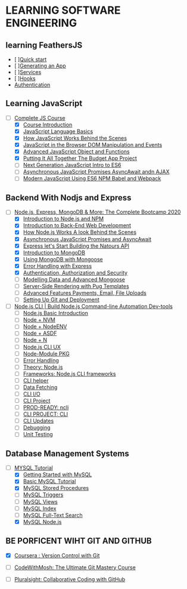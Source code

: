 # LEARNING SOFTWARE ENGINEERING

## learning FeathersJS
- [ ][Quick start](https://docs.feathersjs.com/guides/basics/starting.html)
- [ ][Generating an App](https://docs.feathersjs.com/guides/basics/generator.html)
- [ ][Services](https://docs.feathersjs.com/guides/basics/services.html)
- [ ][Hooks](https://docs.feathersjs.com/guides/basics/hooks.html)
- [Authentication](https://docs.feathersjs.com/guides/basics/authentication.html)

## Learning JavaScript
- [ ] [Complete JS Course]()
	- [X] [Course Introduction]()
	- [X] [JavaScript Language Basics]()
	- [X] [How JavaScript Works Behind the Scenes]()
	- [X] [JavaScript in the Browser DOM Manipulation and Events]()
	- [X] [Advanced JavaScript Object and Functions]()
	- [X] [Putting It All Together The Budget App Project]()
	- [ ] [Next Generation JavaScript Intro to ES6]()
	- [ ] [Asynchronous JavaScript Promises AsyncAwait andn AJAX]()
	- [ ] [Modern JavaScript Using ES6 NPM Babel and Webpack]()

## Backend With Nodjs and Express
- [ ] [Node.js, Express, MongoDB & More: The Complete Bootcamp 2020](https://www.udemy.com/course/nodejs-express-mongodb-bootcamp)
	- [X] [Introduction to Node.js and NPM]()
	- [X] [Introduction to Back-End Web Development]()
	- [X] [How Node.js Works A look Behind the Scenes]()
	- [X] [Asynchronous JavaScript Promises and AsyncAwait]()
	- [X] [Express let's Start Building the Natours API]()
	- [X] [Introduction to MongoDB]()
	- [X] [Using MongoDB with Mongoose]()
	- [X] [Error Handling with Express]()
	- [X] [Authentication, Authorization and Security]()
	- [ ] [Modelling Data and Advanced Mongoose]()
	- [ ] [Server-Side Rendering with Pug Templates]()
	- [ ] [Advanced Features Payments, Email, File Uploads]()
	- [ ] [Setting Up Git and Deployment]()
	
- [ ] [Node.js CLI | Build Node.js Command-line Automation Dev-tools](https://coursehunter.net/course/node-js-cli-avtomatizaciya-node-cli)
	- [ ] [Node.js Basic Introduction]()
	- [ ] [Node + NVM]()
	- [ ] [Node + NodeENV]()
	- [ ] [Node + ASDF]()
	- [ ] [Node + N]()
	- [ ] [Node.js CLI UX]()
	- [ ] [Node-Module PKG]()
	- [ ] [Error Handling]()
	- [ ] [Theory: Node.js]()
	- [ ] [Frameworks: Node.js CLI frameworks]()
	- [ ] [CLI helper]()
	- [ ] [Data Fetching]()
	- [ ] [CLI I/O]()
	- [ ] [CLI Project]()
	- [ ] [PROD-READY: ncli]()
	- [ ] [CLI PROJECT: CLI]()
	- [ ] [CLI Updates]()
	- [ ] [Debugging]()
	- [ ] [Unit Testing]()

## Database Management Systems

- [ ] [MYSQL Tutorial](https://www.mysqltutorial.org/)
	- [X] [Getting Started with MySQL](https://www.mysqltutorial.org/getting-started-with-mysql/)
	- [X] [Basic MySQL Tutorial](https://www.mysqltutorial.org/basic-mysql-tutorial.aspx)
	- [X] [MySQL Stored Procedures](https://www.mysqltutorial.org/mysql-stored-procedure-tutorial.aspx)
	- [ ] [MySQL Triggers](https://www.mysqltutorial.org/mysql-triggers.aspx)
	- [ ] [MySQL Views](https://www.mysqltutorial.org/mysql-views-tutorial.aspx)
	- [ ] [MySQL Index](https://www.mysqltutorial.org/mysql-index/)
	- [ ] [MySQL Full-Text Search](https://www.mysqltutorial.org/mysql-full-text-search.aspx)
	- [X] [MySQL Node.js](https://www.mysqltutorial.org/mysql-nodejs/) 

## BE PORFICENT WIHT GIT AND GITHUB

- [X] [Coursera : Version Control with Git](https://www.coursera.org/learn/version-control-with-git )

- [ ] [CodeWithMosh: The Ultimate Git Mastery Course](https://codewithmosh.com/p/the-ultimate-git-course)

- [ ] [Pluralsight: Collaborative Coding with GitHub](https://www.pluralsight.com/paths/collaborative-coding-with-github) 
